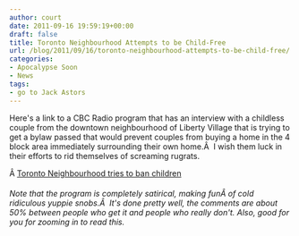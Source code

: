 ```yaml
---
author: court
date: 2011-09-16 19:59:19+00:00
draft: false
title: Toronto Neighbourhood Attempts to be Child-Free
url: /blog/2011/09/16/toronto-neighbourhood-attempts-to-be-child-free/
categories:
- Apocalypse Soon
- News
tags:
- go to Jack Astors
---
```


Here's a link to a CBC Radio program that has an interview with a childless couple from the downtown neighbourhood of Liberty Village that is trying to get a bylaw passed that would prevent couples from buying a home in the 4 block area immediately surrounding their own home.Â  I wish them luck in their efforts to rid themselves of screaming rugrats.

Â [Toronto Neighbourhood tries to ban children](http://www.cbc.ca/thisisthat/clips/2011/09/13/toronto-neighborhood-tries-to-ban-children/)




###### Note that the program is completely satirical, making funÂ of cold ridiculous yuppie snobs.Â  It's done pretty well, the comments are about 50% between people who get it and people who really don't. Also, good for you for zooming in to read this.
